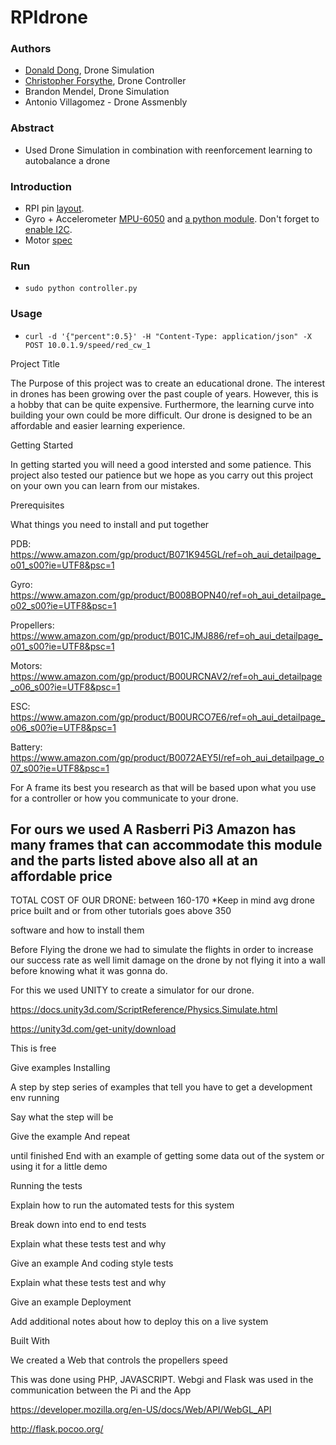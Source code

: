# RPIdrone

### Authors
- [Donald Dong](https://www.linkedin.com/in/xdonaldong/), Drone Simulation
- [Christopher Forsythe](https://www.linkedin.com/in/ccforsythe/), Drone Controller
- Brandon Mendel, Drone Simulation
- Antonio Villagomez - Drone Assmenbly 
### Abstract
- Used Drone Simulation in combination with reenforcement learning to autobalance a drone
### Introduction
- RPI pin [layout](https://www.jameco.com/Jameco/workshop/circuitnotes/raspberry_pi_circuit_note_fig2a.jpg).
- Gyro + Accelerometer [MPU-6050](http://blog.bitify.co.uk/2013/11/interfacing-raspberry-pi-and-mpu-6050.html) and
    [a python module](https://github.com/Tijndagamer/mpu6050). 
    Don't forget to [enable I2C](https://www.raspberrypi.org/forums/viewtopic.php?f=28&t=97314).
- Motor [spec](https://www.robomart.com/dji-2212-920kv-brushless-motor-for-multicopter)
### Run
- `sudo python controller.py`
### Usage
- `curl -d '{"percent":0.5}' -H "Content-Type: application/json" -X POST 10.0.1.9/speed/red_cw_1`

Project Title

The Purpose of this project was to create an educational drone. 
The interest in drones has been growing over the past couple 
of years. However, this is a hobby that can be quite expensive. 
Furthermore, the learning curve into building your own could be more difficult.
Our drone is designed to be an affordable and easier learning experience.

Getting Started

In getting started you will need a good intersted and some patience. This project also tested our patience 
but we hope as you carry out this project on your own you can learn from our mistakes.

Prerequisites

What things you need to install and put together

PDB: https://www.amazon.com/gp/product/B071K945GL/ref=oh_aui_detailpage_o01_s00?ie=UTF8&psc=1

Gyro:
https://www.amazon.com/gp/product/B008BOPN40/ref=oh_aui_detailpage_o02_s00?ie=UTF8&psc=1

Propellers:
https://www.amazon.com/gp/product/B01CJMJ886/ref=oh_aui_detailpage_o01_s00?ie=UTF8&psc=1

Motors:
https://www.amazon.com/gp/product/B00URCNAV2/ref=oh_aui_detailpage_o06_s00?ie=UTF8&psc=1

ESC:
https://www.amazon.com/gp/product/B00URCO7E6/ref=oh_aui_detailpage_o06_s00?ie=UTF8&psc=1

Battery:
https://www.amazon.com/gp/product/B0072AEY5I/ref=oh_aui_detailpage_o07_s00?ie=UTF8&psc=1

For A frame its best you research as that will be based upon what you use for a controller or how you communicate to your 
drone.

For ours we used A Rasberri Pi3
Amazon has many frames that can accommodate this module and the parts listed above also all at an affordable price
---------------------------------------
TOTAL COST OF OUR DRONE: between 160-170
*Keep in mind avg drone price built and or from other tutorials goes above 350

software and how to install them

Before Flying the drone we had to simulate the flights in order to increase our success rate as well limit
damage on the drone by not flying it into a wall before knowing what it was gonna do.

For this we used UNITY to create a simulator for our drone.

https://docs.unity3d.com/ScriptReference/Physics.Simulate.html

https://unity3d.com/get-unity/download

This is free


Give examples
Installing

A step by step series of examples that tell you have to get a development env running

Say what the step will be

Give the example
And repeat

until finished
End with an example of getting some data out of the system or using it for a little demo

Running the tests

Explain how to run the automated tests for this system

Break down into end to end tests

Explain what these tests test and why

Give an example
And coding style tests

Explain what these tests test and why

Give an example
Deployment

Add additional notes about how to deploy this on a live system

Built With

We created a Web that controls the propellers speed

This was done using PHP, JAVASCRIPT.
Webgi and Flask was used in the communication between the Pi and the App

https://developer.mozilla.org/en-US/docs/Web/API/WebGL_API

http://flask.pocoo.org/

